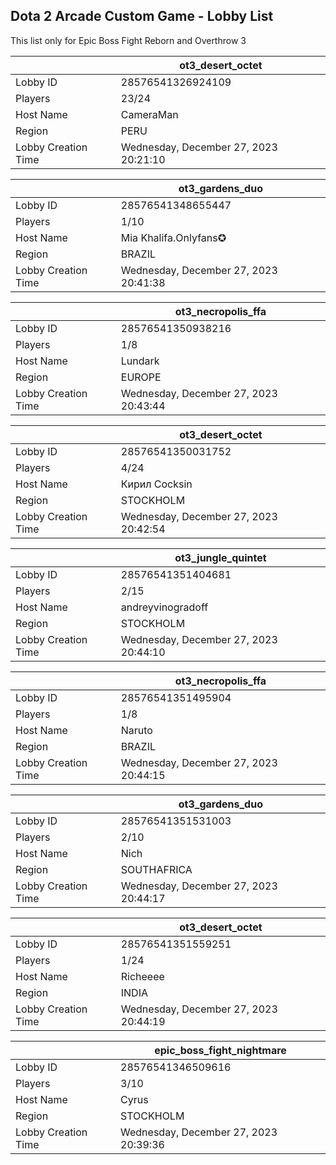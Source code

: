 ## Dota 2 Arcade Custom Game - Lobby List

This list only for Epic Boss Fight Reborn and Overthrow 3

|  | ot3_desert_octet |
| ------ | ------ |
| Lobby ID | 28576541326924109 |
| Players | 23/24 |
| Host Name | CameraMan |
| Region | PERU |
| Lobby Creation Time | Wednesday, December 27, 2023 20:21:10 |


|  | ot3_gardens_duo |
| ------ | ------ |
| Lobby ID | 28576541348655447 |
| Players | 1/10 |
| Host Name | Mia Khalifa.Onlyfans✪ |
| Region | BRAZIL |
| Lobby Creation Time | Wednesday, December 27, 2023 20:41:38 |


|  | ot3_necropolis_ffa |
| ------ | ------ |
| Lobby ID | 28576541350938216 |
| Players | 1/8 |
| Host Name | Lundark |
| Region | EUROPE |
| Lobby Creation Time | Wednesday, December 27, 2023 20:43:44 |


|  | ot3_desert_octet |
| ------ | ------ |
| Lobby ID | 28576541350031752 |
| Players | 4/24 |
| Host Name | Кирил Cocksin |
| Region | STOCKHOLM |
| Lobby Creation Time | Wednesday, December 27, 2023 20:42:54 |


|  | ot3_jungle_quintet |
| ------ | ------ |
| Lobby ID | 28576541351404681 |
| Players | 2/15 |
| Host Name | andreyvinogradoff |
| Region | STOCKHOLM |
| Lobby Creation Time | Wednesday, December 27, 2023 20:44:10 |


|  | ot3_necropolis_ffa |
| ------ | ------ |
| Lobby ID | 28576541351495904 |
| Players | 1/8 |
| Host Name | Naruto |
| Region | BRAZIL |
| Lobby Creation Time | Wednesday, December 27, 2023 20:44:15 |


|  | ot3_gardens_duo |
| ------ | ------ |
| Lobby ID | 28576541351531003 |
| Players | 2/10 |
| Host Name | Nich |
| Region | SOUTHAFRICA |
| Lobby Creation Time | Wednesday, December 27, 2023 20:44:17 |


|  | ot3_desert_octet |
| ------ | ------ |
| Lobby ID | 28576541351559251 |
| Players | 1/24 |
| Host Name | Richeeee |
| Region | INDIA |
| Lobby Creation Time | Wednesday, December 27, 2023 20:44:19 |


|  | epic_boss_fight_nightmare |
| ------ | ------ |
| Lobby ID | 28576541346509616 |
| Players | 3/10 |
| Host Name | Cyrus |
| Region | STOCKHOLM |
| Lobby Creation Time | Wednesday, December 27, 2023 20:39:36 |


